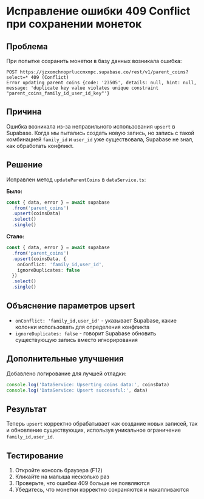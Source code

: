 # Исправление ошибки 409 Conflict при сохранении монеток

## Проблема
При попытке сохранить монетки в базу данных возникала ошибка:
```
POST https://jzxomchnoprluccmxmpc.supabase.co/rest/v1/parent_coins?select=* 409 (Conflict)
Error updating parent coins {code: '23505', details: null, hint: null, message: 'duplicate key value violates unique constraint "parent_coins_family_id_user_id_key"'}
```

## Причина
Ошибка возникала из-за неправильного использования `upsert` в Supabase. Когда мы пытались создать новую запись, но запись с такой комбинацией `family_id` и `user_id` уже существовала, Supabase не знал, как обработать конфликт.

## Решение
Исправлен метод `updateParentCoins` в `dataService.ts`:

**Было:**
```typescript
const { data, error } = await supabase
  .from('parent_coins')
  .upsert(coinsData)
  .select()
  .single()
```

**Стало:**
```typescript
const { data, error } = await supabase
  .from('parent_coins')
  .upsert(coinsData, { 
    onConflict: 'family_id,user_id',
    ignoreDuplicates: false 
  })
  .select()
  .single()
```

## Объяснение параметров upsert

- `onConflict: 'family_id,user_id'` - указывает Supabase, какие колонки использовать для определения конфликта
- `ignoreDuplicates: false` - говорит Supabase обновить существующую запись вместо игнорирования

## Дополнительные улучшения
Добавлено логирование для лучшей отладки:
```typescript
console.log('DataService: Upserting coins data:', coinsData)
console.log('DataService: Upsert successful:', data)
```

## Результат
Теперь `upsert` корректно обрабатывает как создание новых записей, так и обновление существующих, используя уникальное ограничение `family_id,user_id`.

## Тестирование
1. Откройте консоль браузера (F12)
2. Кликайте на малыша несколько раз
3. Проверьте, что ошибки 409 больше не появляются
4. Убедитесь, что монетки корректно сохраняются и накапливаются
